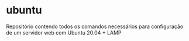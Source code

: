 # ubuntu
Repositório contendo todos os comandos necessários para configuração de um servidor web com Ubuntu 20.04 + LAMP
